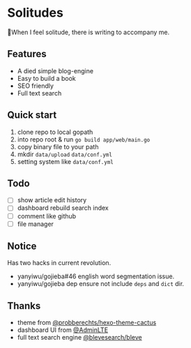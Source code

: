 # Solitudes

:smoking:When I feel solitude, there is writing to accompany me.

## Features

- A died simple blog-engine
- Easy to build a book
- SEO friendly
- Full text search

## Quick start

1. clone repo to local gopath
2. into repo root & run `go build app/web/main.go`
3. copy binary file to your path
4. mkdir `data/upload` `data/conf.yml`
5. setting system like `data/conf.yml`

## Todo

- [ ] show article edit history
- [ ] dashboard rebuild search index
- [ ] comment like github
- [ ] file manager

## Notice

Has two hacks in current revolution.

- yanyiwu/gojieba#46 english word segmentation issue.
- yanyiwu/gojieba dep ensure not include `deps` and `dict` dir.

## Thanks

- theme from [@probberechts/hexo-theme-cactus](https://github.com/probberechts/hexo-theme-cactus)
- dashboard UI from [@AdminLTE](https://adminlte.io/)
- full text search engine [@blevesearch/bleve](https://github.com/blevesearch/bleve)
